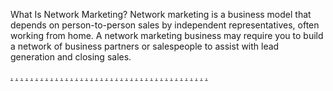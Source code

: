 What Is Network Marketing? Network marketing is a business model that depends on person-to-person sales by independent representatives, often working from home. A network marketing business may require you to build a network of business partners or salespeople to assist with lead generation and closing sales.

<a href="https://ingenious-dove-mzv3p6.mystrikingly.com/">.</a>
<a href="https://violet-shrimp-mzv3pz.mystrikingly.com/">.</a>
<a href="https://intelligent-fox-mzv3pl.mystrikingly.com/">.</a>
<a href="https://kind-lemon-mzv3p9.mystrikingly.com/">.</a>
<a href="https://maroon-mango-mzv3px.mystrikingly.com/">.</a>
<a href="https://obedient-goat-mzv3pl.mystrikingly.com/">.</a>
<a href="https://logical-dove-mzv3p9.mystrikingly.com/">.</a>
<a href="https://crimson-lemon-mzv3ps.mystrikingly.com/">.</a>
<a href="https://celeste-platypus-mzv3p3.mystrikingly.com/">.</a>
<a href="https://ingenious-platypus-mzv3pd.mystrikingly.com/">.</a>
<a href="https://genteel-frog-mzv3pm.mystrikingly.com/">.</a>
<a href="https://active-lark-mzv3pt.mystrikingly.com/">.</a>
<a href="https://active-koala-mzv3p8.mystrikingly.com/">.</a>
<a href="https://dun-yucca-mzv3pb.mystrikingly.com/">.</a>
<a href="https://apricot-seal-mzv3pq.mystrikingly.com/">.</a>
<a href="https://ingenious-pineapple-mzv3pg.mystrikingly.com/">.</a>
<a href="https://funny-raccoon-mzv3pc.mystrikingly.com/">.</a>
<a href="https://rose-jasmine-mzv3p6.mystrikingly.com/">.</a>
<a href="https://maize-azalea-mzv3p3.mystrikingly.com/">.</a>
<a href="https://reliable-shrimp-mzv3p3.mystrikingly.com/">.</a>
<a href="https://cooperative-kiwi-mzv3pt.mystrikingly.com/">.</a>
<a href="https://navy-whale-mzv3p0.mystrikingly.com/">.</a>
<a href="https://emerald-lion-mzv3pd.mystrikingly.com/">.</a>
<a href="https://responsible-orchid-mzv3pt.mystrikingly.com/">.</a>
<a href="https://chestnut-wolf-mzv3pr.mystrikingly.com/">.</a>
<a href="https://bronze-bison-mzv3p9.mystrikingly.com/">.</a>
<a href="https://purplish-cyclamen-mzv3p3.mystrikingly.com/">.</a>
<a href="https://knowledgeable-hyacinth-mzv3p7.mystrikingly.com/">.</a>
<a href="https://lively-kiwi-mzv3px.mystrikingly.com/">.</a>
<a href="https://amicable-kiwi-mzv3p1.mystrikingly.com/">.</a>
<a href="https://active-raccoon-mzv3pk.mystrikingly.com/">.</a>
<a href="https://able-mushroom-mzv3pv.mystrikingly.com/">.</a>
<a href="https://vivacious-dove-mzv3pd.mystrikingly.com/">.</a>
<a href="https://smart-seal-mzv3ps.mystrikingly.com/">.</a>
<a href="https://purplish-lily-mzv3pz.mystrikingly.com/">.</a>
<a href="https://active-bear-mzv3pp.mystrikingly.com/">.</a>
<a href="https://vermilion-grape-mzv3pm.mystrikingly.com/">.</a>
<a href="https://silvery-bison-mzv3p7.mystrikingly.com/">.</a>
<a href="https://grizzle-bear-mzv3pb.mystrikingly.com/">.</a>
<a href="https://considerate-pigeon-mzv3pb.mystrikingly.com/">.</a>

